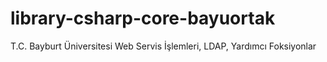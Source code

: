 # library-csharp-core-bayuortak
T.C. Bayburt Üniversitesi Web Servis İşlemleri, LDAP, Yardımcı Foksiyonlar
